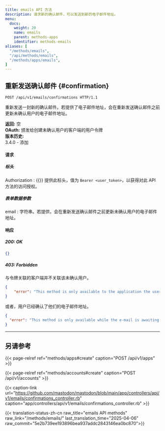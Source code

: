 ```yaml
---
title: emails API 方法
description: 请求新的确认邮件，可以发送到新的电子邮件地址。
menu:
  docs:
    weight: 20
    name: emails
    parent: methods-apps
    identifier: methods-emails
aliases: [
  "/methods/emails",
  "/api/methods/emails",
  "/methods/apps/emails",
]
---
```


<style>
#TableOfContents ul ul ul {display: none}
</style>

## 重新发送确认邮件 {#confirmation}

```http
POST /api/v1/emails/confirmations HTTP/1.1
```

重新发送一封新的确认邮件。若提供了电子邮件地址，会在重新发送确认邮件之前更新未确认用户的电子邮件地址。

**返回:** 空\
**OAuth:** 颁发给创建未确认用户的客户端的用户令牌\
**版本历史:**\
3.4.0 - 添加

#### 请求
##### 标头

Authorization
: {{<required>}} 提供此标头，值为 `Bearer <user_token>`，以获得对此 API 方法的访问授权。

##### 表单数据参数

email
: 字符串。若提供，会在重新发送确认邮件之前更新未确认用户的电子邮件地址。

#### 响应
##### 200: OK

```json
{}
```

##### 403: Forbidden

与令牌关联的客户端并不关联该未确认用户。

```json
{
	"error": "This method is only available to the application the user originally signed-up with"
}
```

或者，用户已经确认了他们的电子邮件地址。

```json
{
  "error": "This method is only available while the e-mail is awaiting confirmation"
}
```

---

## 另请参考

{{< page-relref ref="methods/apps#create" caption="POST /api/v1/apps" >}}

{{< page-relref ref="methods/accounts#create" caption="POST /api/v1/accounts" >}}

{{< caption-link url="https://github.com/mastodon/mastodon/blob/main/app/controllers/api/v1/emails/confirmations_controller.rb" caption="app/controllers/api/v1/emails/confirmations_controller.rb" >}}

{{< translation-status-zh-cn raw_title="emails API methods" raw_link="/methods/emails/" last_translation_time="2025-04-06" raw_commit="5e2b739ee193896bea937addc2843146ea0bc870">}}
